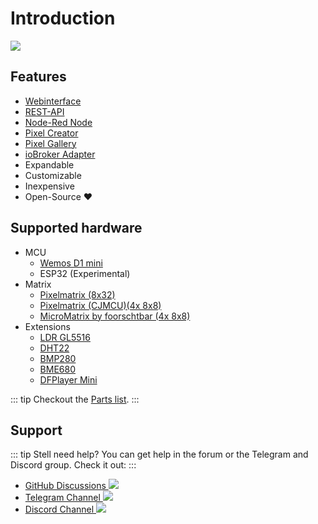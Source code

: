 # Introduction

![](/pixelit_pic.jpeg)

## Features

-   [Webinterface](webinterface.html)
-   [REST-API](api.html)
-   [Node-Red Node](tools.html#node-red)
-   [Pixel Creator](tools.html#pixel-creator)
-   [Pixel Gallery](tools.html#pixel-gallery)
-   [ioBroker Adapter](tools.html#iobroker)
-   Expandable
-   Customizable
-   Inexpensive
-   Open-Source :heart:

## Supported hardware

- MCU
  -   [Wemos D1 mini](hardware.html#minimalaufbau-basis)
  -   ESP32 (Experimental)
- Matrix
  -   [Pixelmatrix (8x32)](hardware.html#minimalaufbau-basis)
  -   [Pixelmatrix (CJMCU)(4x 8x8)](hardware.html#minimalaufbau-basis)
  -   [MicroMatrix by foorschtbar (4x 8x8)](hardware.html#minimalaufbau-basis)
- Extensions
  -   [LDR GL5516](hardware.html#ldr-gl5516-sensor-upgrade-brightness-lux)
  -   [DHT22](hardware.html#dht22-sensor-upgrade-temperature-humidity)
  -   [BMP280](hardware.html#bme280-sensor-upgrade-temperature-humidity-pressure)
  -   [BME680](hardware.html#bme680-sensor-upgrade-temperature-humidity-pressure-gas)
  -   [DFPlayer Mini](hardware.html#dfplayer-mini-upgrade-mp3-player)

::: tip
Checkout the [Parts list](hardware.html#teileliste).
:::

## Support

::: tip
Stell need help? You can get help in the forum or the Telegram and Discord group. Check it out:
:::

- [GitHub Discussions ![](https://img.shields.io/github/discussions/pixelit-project/PixelIt)](https://github.com/pixelit-project/PixelIt/discussions)
- [Telegram Channel ![](https://img.shields.io/endpoint?style=flat&url=https%3A%2F%2Frunkit.io%2Fdamiankrawczyk%2Ftelegram-badge%2Fbranches%2Fmaster%3Furl%3Dhttps%3A%2F%2Ft.me%2Fpixelitdisplay)](https://t.me/pixelitdisplay)
- [Discord Channel ![](https://img.shields.io/discord/558849582377861122?logo=discord)](https://discord.gg/JHE9P9zczW)
